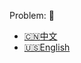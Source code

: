 Problem: :link: 
- [:cn:中文](https://leetcode-cn.com/problems/max-points-on-a-line)
- [:us:English](https://leetcode.com/problems/max-points-on-a-line)